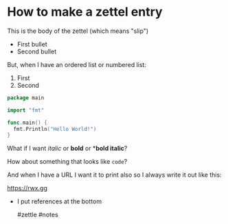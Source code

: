 # How to make a zettel entry

This is the body of the zettel (which means "slip")

* First bullet
* Second bullet

But, when I have an ordered list or numbered list:

1. First
2. Second

```go
package main

import "fmt"

func.main() {
  fmt.Println("Hello World!")
}
```

What if I want *italic* or **bold** or ***bold italic**?

How about something that looks like `code`?

And when I have a URL I want it to print also so I always write it out like this:

https://rwx.gg

* I put references at the bottom 

    #zettle #notes
